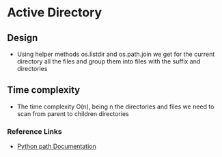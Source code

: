# Active Directory

## Design
- Using helper methods os.listdir and os.path.join we get for the current directory all the files and group them into files with the suffix and directories
## Time complexity
- The time complexity O(n), being n the directories and files we need to scan from parent to children directories
### Reference Links
- [Python path Documentation](https://docs.python.org/3/library/os.path.html)